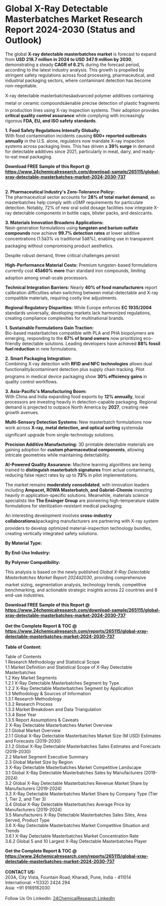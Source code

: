 <h1>Global X-Ray Detectable Masterbatches Market Research Report 2024-2030 (Status and Outlook)</h1><p>The global <strong>X-ray detectable masterbatches market</strong> is forecast to expand from <strong>USD 218.7 million in 2024 to USD 347.9 million by 2030</strong>, demonstrating a steady <strong>CAGR of 6.2%</strong> during the forecast period, according to the latest industry analysis. This growth is propelled by stringent safety regulations across food processing, pharmaceutical, and industrial packaging sectors, where contaminant detection has become non-negotiable.</p><p>X-ray detectable masterbatchesâadvanced polymer additives containing metal or ceramic compoundsâenable precise detection of plastic fragments in production lines using X-ray inspection systems. Their adoption provides <strong>critical quality control assurance</strong> while complying with increasingly rigorous <strong>FDA, EU, and ISO safety standards</strong>.</p><p><strong>1. Food Safety Regulations Intensify Globally:</strong><br>
With food contamination incidents causing <strong>600+ reported outbreaks annually</strong> in the U.S. alone, regulators now mandate X-ray inspection systems across packaging lines. This has driven a <strong>39% surge</strong> in demand for detectable additives since 2021, particularly in meat, dairy, and ready-to-eat meal packaging.</p><div><b>Download FREE Sample of this Report @ 
            <a href="https://www.24chemicalresearch.com/download-sample/265115/global-xray-detectable-masterbatches-market-2024-2030-737">
            https://www.24chemicalresearch.com/download-sample/265115/global-xray-detectable-masterbatches-market-2024-2030-737</a></b></div><br><p><strong>2. Pharmaceutical Industry's Zero-Tolerance Policy:</strong><br>
The pharmaceutical sector accounts for <strong>28% of total market demand</strong>, as masterbatches help comply with cGMP requirements for particulate detection. Notably, 72% of new oral solid dosage facilities now integrate X-ray detectable components in bottle caps, blister packs, and desiccants.</p><p><strong>3. Materials Innovation Broadens Applications:</strong><br>
Next-generation formulations using <strong>tungsten and barium sulfate compounds</strong> now achieve <strong>99.7% detection rates</strong> at lower additive concentrations (1.5â3% vs traditional 5â8%), enabling use in transparent packaging without compromising product aesthetics.</p><p>Despite robust demand, three critical challenges persist:</p><p><strong>High-Performance Material Costs:</strong> Premium tungsten-based formulations currently cost <strong>45â60% more</strong> than standard iron compounds, limiting adoption among small-scale processors.</p><p><strong>Technical Integration Barriers:</strong> Nearly <strong>40% of food manufacturers</strong> report calibration difficulties when switching between metal-detectable and X-ray compatible materials, requiring costly line adjustments.</p><p><strong>Regional Regulatory Disparities:</strong> While Europe enforces <strong>EC 1935/2004</strong> standards universally, developing markets lack harmonized regulations, creating compliance complexities for multinational brands.</p><p><strong>1. Sustainable Formulations Gain Traction:</strong><br>
Bio-based masterbatches compatible with PLA and PHA biopolymers are emerging, responding to the <strong>67% of brand owners</strong> now prioritizing eco-friendly detectable solutions. Leading developers have achieved <strong>88% fossil fuel reduction</strong> in new formulations.</p><p><strong>2. Smart Packaging Integration:</strong><br>
Combining X-ray detection with <strong>RFID and NFC technologies</strong> allows dual functionalityâcontaminant detection plus supply chain tracking. Pilot programs in medical device packaging show <strong>30% efficiency gains</strong> in quality control workflows.</p><p><strong>3. Asia-Pacific's Manufacturing Boom:</strong><br>
With China and India expanding food exports by <strong>12% annually</strong>, local processors are investing heavily in detection-capable packaging. Regional demand is projected to outpace North America by <strong>2027</strong>, creating new growth avenues.</p><p><strong>Multi-Sensory Detection Systems:</strong> New masterbatch formulations now work across <strong>X-ray, metal detection, and optical sorting</strong> systemsâa significant upgrade from single-technology solutions.</p><p><strong>Precision Additive Manufacturing:</strong> 3D printable detectable materials are gaining adoption for <strong>custom pharmaceutical components</strong>, allowing intricate geometries while maintaining detectability.</p><p><strong>AI-Powered Quality Assurance:</strong> Machine learning algorithms are being trained to <strong>distinguish masterbatch signatures</strong> from actual contaminants, reducing false reject rates by up to <strong>73%</strong> in pilot implementations.</p><p>The market remains <strong>moderately consolidated</strong>, with innovation leaders including <strong>Ampacet, ROWA Masterbatch, and Gabriel-Chemie</strong> investing heavily in application-specific solutions. Meanwhile, materials science specialists like <strong>The Ensinger Group</strong> are pioneering high-temperature stable formulations for sterilization-resistant medical packaging.</p><p>An interesting development involves <strong>cross-industry collaborations</strong>âpackaging manufacturers are partnering with X-ray system providers to develop optimized material-inspection technology bundles, creating vertically integrated safety solutions.</p><p><strong>By Material Type:</strong></p><p><strong>By End-Use Industry:</strong></p><p><strong>By Polymer Compatibility:</strong></p><p>This analysis is based on the newly published <em>Global X-Ray Detectable Masterbatches Market Report 2024â2030</em>, providing comprehensive market sizing, segmentation analysis, technology trends, competitive benchmarking, and actionable strategic insights across 22 countries and 8 end-use industries.</p><div><b>Download FREE Sample of this Report @ 
            <a href="https://www.24chemicalresearch.com/download-sample/265115/global-xray-detectable-masterbatches-market-2024-2030-737">
            https://www.24chemicalresearch.com/download-sample/265115/global-xray-detectable-masterbatches-market-2024-2030-737</a></b></div><br><div><b>Get the Complete Report & TOC @ 
            <a href="https://www.24chemicalresearch.com/reports/265115/global-xray-detectable-masterbatches-market-2024-2030-737">
            https://www.24chemicalresearch.com/reports/265115/global-xray-detectable-masterbatches-market-2024-2030-737</a></b></div><br>
            <b>Table of Content:</b><p>Table of Contents<br />
1 Research Methodology and Statistical Scope<br />
1.1 Market Definition and Statistical Scope of X-Ray Detectable Masterbatches<br />
1.2 Key Market Segments<br />
1.2.1 X-Ray Detectable Masterbatches Segment by Type<br />
1.2.2 X-Ray Detectable Masterbatches Segment by Application<br />
1.3 Methodology & Sources of Information<br />
1.3.1 Research Methodology<br />
1.3.2 Research Process<br />
1.3.3 Market Breakdown and Data Triangulation<br />
1.3.4 Base Year<br />
1.3.5 Report Assumptions & Caveats<br />
2 X-Ray Detectable Masterbatches Market Overview<br />
2.1 Global Market Overview<br />
2.1.1 Global X-Ray Detectable Masterbatches Market Size (M USD) Estimates and Forecasts (2019-2030)<br />
2.1.2 Global X-Ray Detectable Masterbatches Sales Estimates and Forecasts (2019-2030)<br />
2.2 Market Segment Executive Summary<br />
2.3 Global Market Size by Region<br />
3 X-Ray Detectable Masterbatches Market Competitive Landscape<br />
3.1 Global X-Ray Detectable Masterbatches Sales by Manufacturers (2019-2024)<br />
3.2 Global X-Ray Detectable Masterbatches Revenue Market Share by Manufacturers (2019-2024)<br />
3.3 X-Ray Detectable Masterbatches Market Share by Company Type (Tier 1, Tier 2, and Tier 3)<br />
3.4 Global X-Ray Detectable Masterbatches Average Price by Manufacturers (2019-2024)<br />
3.5 Manufacturers X-Ray Detectable Masterbatches Sales Sites, Area Served, Product Type<br />
3.6 X-Ray Detectable Masterbatches Market Competitive Situation and Trends<br />
3.6.1 X-Ray Detectable Masterbatches Market Concentration Rate<br />
3.6.2 Global 5 and 10 Largest X-Ray Detectable Masterbatches Player</p><div><b>Get the Complete Report & TOC @ 
            <a href="https://www.24chemicalresearch.com/reports/265115/global-xray-detectable-masterbatches-market-2024-2030-737">
            https://www.24chemicalresearch.com/reports/265115/global-xray-detectable-masterbatches-market-2024-2030-737</a></b></div><br><b>CONTACT US:</b><br>
            203A, City Vista, Fountain Road, Kharadi, Pune, India - 411014<br>
            International: +1(332) 2424 294<br>
            Asia: +91 9169162030 <br><br>
            Follow Us On LinkedIn: <a href="https://www.linkedin.com/company/24chemicalresearch/">24ChemicalResearch LinkedIn</a>